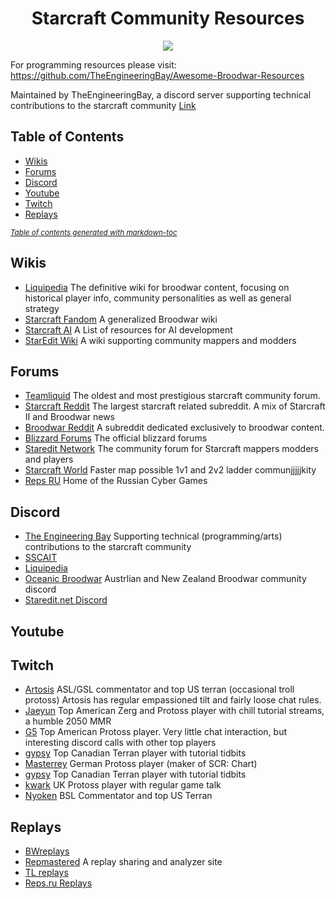 <div align="center">
  <h1>
    Starcraft Community Resources
  </h1>

![](https://badgen.net/github/last-commit/TheEngineeringBay/Starcraft-Community-Resources)
</div>

For programming resources please visit: 
https://github.com/TheEngineeringBay/Awesome-Broodwar-Resources

Maintained by TheEngineeringBay, a discord server supporting technical contributions to the starcraft community [Link](https://discord.com/invite/cV5tzs5)

## Table of Contents
- [Wikis](#Wiki)
- [Forums](#forums)
- [Discord](#discord)
- [Youtube](#youtube)
- [Twitch](#twitch)
- [Replays](#replays)


<small><i><a href='http://ecotrust-canada.github.io/markdown-toc/'>Table of contents generated with markdown-toc</a></i></small>

## Wikis
- [Liquipedia](https://liquipedia.net/starcraft/Main_Page) The definitive wiki for broodwar content, focusing on historical player info, community personalities as well as general strategy
- [Starcraft Fandom](https://starcraft.fandom.com/wiki/StarCraft:_Remastered) A generalized Broodwar wiki
- [Starcraft AI](http://www.starcraftai.com/wiki/Main_Page) A List of resources for AI development
- [StarEdit Wiki](http://www.staredit.net/wiki/index.php/Main_Page) A wiki supporting community mappers and modders


## Forums
- [Teamliquid](https://tl.net/) The oldest and most prestigious starcraft community forum. 
- [Starcraft Reddit](https://www.reddit.com/r/starcraft/) The largest starcraft related subreddit. A mix of Starcraft II and Broodwar news 
- [Broodwar Reddit](https://www.reddit.com/r/broodwar/)  A subreddit dedicated exclusively to broodwar content.
- [Blizzard Forums](https://us.forums.blizzard.com/en/starcraft/) The official blizzard forums
- [Staredit Network](http://www.staredit.net/) The community forum for Starcraft mappers modders and players
- [Starcraft World](https://starcraftworld.com/) Faster map possible 1v1 and 2v2 ladder communjjjjjkity
- [Reps RU](https://defiler.ru/) Home of the Russian Cyber Games

## Discord
- [The Engineering Bay](https://discord.com/invite/cV5tzs5) Supporting technical (programming/arts) contributions to the starcraft community
- [SSCAIT](https://discord.com/channels/226400736013975552/746721989791711312/746722414871969832)
- [Liquipedia](https://discord.com/invite/liquipedia) 
- [Oceanic Broodwar](https://discord.gg/QgH72rb) Austrlian and New Zealand Broodwar community discord
- [Staredit.net Discord](https://discord.gg/rKs3NDc)


## Youtube

## Twitch
- [Artosis](https://www.twitch.tv/artosis) ASL/GSL commentator and top US terran (occasional troll protoss) Artosis has regular empassioned tilt and fairly loose chat rules.
- [Jaeyun](https://www.twitch.tv/jaeyun) Top American Zerg and Protoss player with chill tutorial streams, a humble 2050 MMR
- [G5](https://www.twitch.tv/g5media) Top American Protoss player. Very little chat interaction, but interesting discord calls with other top players
- [gypsy](https://www.twitch.tv/gypsy93) Top Canadian Terran player with tutorial tidbits
- [Masterrey](https://www.twitch.tv/masterrey) German Protoss player (maker of SCR: Chart)
- [gypsy](https://www.twitch.tv/gypsy93) Top Canadian Terran player with tutorial tidbits
- [kwark](https://www.twitch.tv/kwark_uk) UK Protoss player with regular game talk
- [Nyoken](https://www.twitch.tv/nyoken) BSL Commentator and top US Terran 


## Replays
- [BWreplays](http://bwreplays.com/) 
- [Repmastered](https://repmastered.app/) A replay sharing and analyzer site
- [TL replays](https://tl.net/replay/)
- [Reps.ru Replays](https://reps.ru/replay?type=user)
